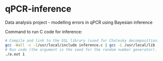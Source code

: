 # qPCR-inference
Data analysis project - modelling errors in qPCR using Bayesian inference

Command to run C code for inference:
```bash
# Compile and link to the GSL library (used for Cholesky decomposition).
gcc -Wall -c -I/usr/local/include inference.c | gcc -L /usr/local/lib -lgsl -lblas inference.c
# Run code (the argument is the seed for the random number generator).
./a.out 1 

```

